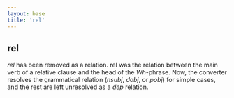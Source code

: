```yaml
---
layout: base
title: 'rel'
---
```


## rel

*rel* has been removed as a relation. rel was the relation between the
main verb of a relative clause and the head of the *Wh*-phrase. Now,
the converter resolves the grammatical relation (*nsubj*, *dobj*, or
*pobj*) for simple cases, and the rest are left unresolved as a *dep*
relation.
